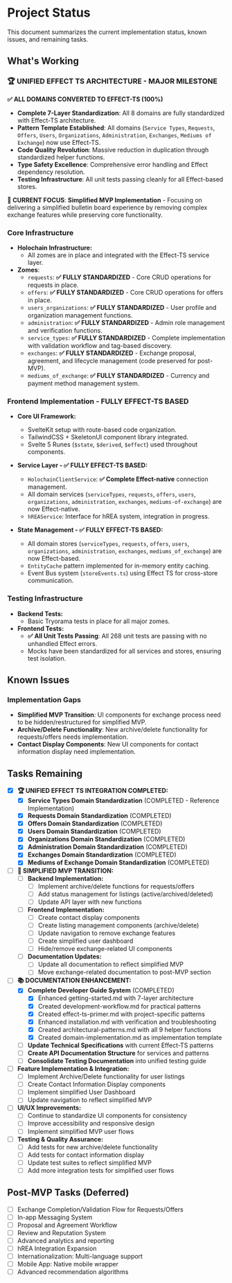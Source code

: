 # Project Status

This document summarizes the current implementation status, known issues, and remaining tasks.

## What's Working

### 🏆 UNIFIED EFFECT TS ARCHITECTURE - MAJOR MILESTONE

**✅ ALL DOMAINS CONVERTED TO EFFECT-TS (100%)**
- **Complete 7-Layer Standardization**: All 8 domains are fully standardized with Effect-TS architecture.
- **Pattern Template Established**: All domains (`Service Types`, `Requests`, `Offers`, `Users`, `Organizations`, `Administration`, `Exchanges`, `Mediums of Exchange`) now use Effect-TS.
- **Code Quality Revolution**: Massive reduction in duplication through standardized helper functions.
- **Type Safety Excellence**: Comprehensive error handling and Effect dependency resolution.
- **Testing Infrastructure**: All unit tests passing cleanly for all Effect-based stores.

**🎯 CURRENT FOCUS**: **Simplified MVP Implementation** - Focusing on delivering a simplified bulletin board experience by removing complex exchange features while preserving core functionality.

### Core Infrastructure
- **Holochain Infrastructure:**
  - All zomes are in place and integrated with the Effect-TS service layer.
- **Zomes**:
    - `requests`: **✅ FULLY STANDARDIZED** - Core CRUD operations for requests in place.
    - `offers`: **✅ FULLY STANDARDIZED** - Core CRUD operations for offers in place.
    - `users_organizations`: **✅ FULLY STANDARDIZED** - User profile and organization management functions.
    - `administration`: **✅ FULLY STANDARDIZED** - Admin role management and verification functions.
    - `service_types`: **✅ FULLY STANDARDIZED** - Complete implementation with validation workflow and tag-based discovery.
    - `exchanges`: **✅ FULLY STANDARDIZED** - Exchange proposal, agreement, and lifecycle management (code preserved for post-MVP).
    - `mediums_of_exchange`: **✅ FULLY STANDARDIZED** - Currency and payment method management system.

### Frontend Implementation - FULLY EFFECT-TS BASED

- **Core UI Framework:**
  - SvelteKit setup with route-based code organization.
  - TailwindCSS + SkeletonUI component library integrated.
  - Svelte 5 Runes (`$state`, `$derived`, `$effect`) used throughout components.

- **Service Layer - ✅ FULLY EFFECT-TS BASED:**
  - `HolochainClientService`: **✅ Complete Effect-native** connection management.
  - All domain services (`serviceTypes`, `requests`, `offers`, `users`, `organizations`, `administration`, `exchanges`, `mediums-of-exchange`) are now Effect-native.
  - `hREAService`: Interface for hREA system, integration in progress.

- **State Management - ✅ FULLY EFFECT-TS BASED:**
  - All domain stores (`serviceTypes`, `requests`, `offers`, `users`, `organizations`, `administration`, `exchanges`, `mediums_of_exchange`) are now Effect-based.
  - `EntityCache` pattern implemented for in-memory entity caching.
  - Event Bus system (`storeEvents.ts`) using Effect TS for cross-store communication.

### Testing Infrastructure
- **Backend Tests:**
  - Basic Tryorama tests in place for all major zomes.
- **Frontend Tests:**
  - **✅ All Unit Tests Passing**: All 268 unit tests are passing with no unhandled Effect errors.
  - Mocks have been standardized for all services and stores, ensuring test isolation.

## Known Issues

### Implementation Gaps
- **Simplified MVP Transition**: UI components for exchange process need to be hidden/restructured for simplified MVP.
- **Archive/Delete Functionality**: New archive/delete functionality for requests/offers needs implementation.
- **Contact Display Components**: New UI components for contact information display need implementation.

## Tasks Remaining

- [x] **🏆 UNIFIED EFFECT TS INTEGRATION COMPLETED:**
  - [x] **Service Types Domain Standardization** (COMPLETED - Reference Implementation)
  - [x] **Requests Domain Standardization** (COMPLETED)
  - [x] **Offers Domain Standardization** (COMPLETED)
  - [x] **Users Domain Standardization** (COMPLETED)
  - [x] **Organizations Domain Standardization** (COMPLETED)
  - [x] **Administration Domain Standardization** (COMPLETED)
  - [x] **Exchanges Domain Standardization** (COMPLETED)
  - [x] **Mediums of Exchange Domain Standardization** (COMPLETED)
  
- [ ] **🔄 SIMPLIFIED MVP TRANSITION:**
  - [ ] **Backend Implementation:**
    - [ ] Implement archive/delete functions for requests/offers
    - [ ] Add status management for listings (active/archived/deleted)
    - [ ] Update API layer with new functions
  - [ ] **Frontend Implementation:**
    - [ ] Create contact display components
    - [ ] Create listing management components (archive/delete)
    - [ ] Update navigation to remove exchange features
    - [ ] Create simplified user dashboard
    - [ ] Hide/remove exchange-related UI components
  - [ ] **Documentation Updates:**
    - [ ] Update all documentation to reflect simplified MVP
    - [ ] Move exchange-related documentation to post-MVP section

- [ ] **📚 DOCUMENTATION ENHANCEMENT:**
  - [x] **Complete Developer Guide System** (COMPLETED)
    - [x] Enhanced getting-started.md with 7-layer architecture
    - [x] Created development-workflow.md for practical patterns
    - [x] Created effect-ts-primer.md with project-specific patterns
    - [x] Enhanced installation.md with verification and troubleshooting
    - [x] Created architectural-patterns.md with all 9 helper functions
    - [x] Created domain-implementation.md as implementation template
  - [ ] **Update Technical Specifications** with current Effect-TS patterns
  - [ ] **Create API Documentation Structure** for services and patterns
  - [ ] **Consolidate Testing Documentation** into unified testing guide

- [ ] **Feature Implementation & Integration:**
  - [ ] Implement Archive/Delete functionality for user listings
  - [ ] Create Contact Information Display components
  - [ ] Implement simplified User Dashboard
  - [ ] Update navigation to reflect simplified MVP

- [ ] **UI/UX Improvements:**
  - [ ] Continue to standardize UI components for consistency
  - [ ] Improve accessibility and responsive design
  - [ ] Implement simplified MVP user flows

- [ ] **Testing & Quality Assurance:**
  - [ ] Add tests for new archive/delete functionality
  - [ ] Add tests for contact information display
  - [ ] Update test suites to reflect simplified MVP
  - [ ] Add more integration tests for simplified user flows

## Post-MVP Tasks (Deferred)
- [ ] Exchange Completion/Validation Flow for Requests/Offers
- [ ] In-app Messaging System
- [ ] Proposal and Agreement Workflow
- [ ] Review and Reputation System
- [ ] Advanced analytics and reporting
- [ ] hREA Integration Expansion
- [ ] Internationalization: Multi-language support
- [ ] Mobile App: Native mobile wrapper
- [ ] Advanced recommendation algorithms
